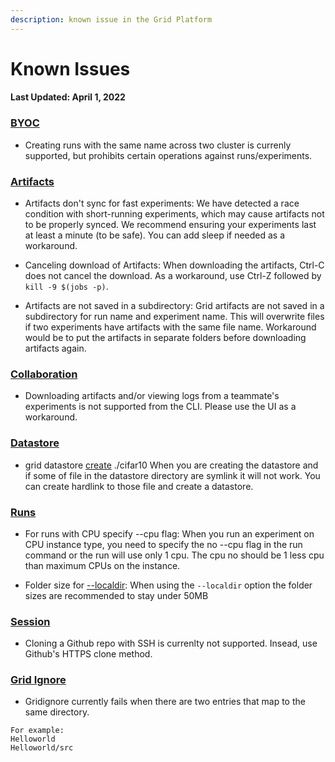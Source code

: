 ```yaml
---
description: known issue in the Grid Platform
---
```


# Known Issues
#### Last Updated: April 1, 2022

### [BYOC](https://docs.grid.ai/platform/custom-cloud-credentials/byoc)
* Creating runs with the same name across two cluster is currenly supported, but prohibits certain operations against runs/experiments. 

### [Artifacts](https://docs.grid.ai/features/runs/artifacts)
* Artifacts don't sync for fast experiments: We have detected a race condition with short-running experiments, which may cause artifacts not to be properly synced. We recommend ensuring your experiments last at least a minute (to be safe). You can add sleep if needed as a workaround. 

* Canceling download of Artifacts: When downloading the artifacts, Ctrl-C does not cancel the download. As a workaround, use Ctrl-Z followed by `kill -9 $(jobs -p)`.

* Artifacts are not saved in a subdirectory: Grid artifacts are not saved in a subdirectory for run name and experiment name. This will overwrite files if two experiments have artifacts with the same file name. Workaround would be to put the artifacts in separate folders before downloading artifacts again.

### [Collaboration](https://docs.grid.ai/platform/collaboration)
* Downloading artifacts and/or viewing logs from a teammate's experiments is not supported from the CLI. Please use the UI as a workaround.

### [Datastore](https://docs.grid.ai/features/datastores)
* grid datastore [create](https://docs.grid.ai/features/datastores/create) ./cifar10
When you are creating the datastore and if some of file in the datastore directory are symlink it will not work. You can create hardlink to those file and create a datastore. 

### [Runs](https://docs.grid.ai/features/runs)
* For runs with CPU specify --cpu flag: When you run an experiment on CPU instance type, you need to specify the no --cpu flag in the run command or the run will use only 1 cpu. The cpu no should be 1 less cpu than maximum CPUs on the instance. 

* Folder size for [--localdir](https://docs.grid.ai/features/runs/localdir): When using the `--localdir` option the folder sizes are recommended to stay under 50MB

### [Session](https://docs.grid.ai/features/sessions)
* Cloning a Github repo with SSH is currenlty not supported. Insead, use Github's HTTPS clone method. 

### [Grid Ignore](https://docs.grid.ai/features/runs)
* Gridignore currently fails when there are two entries that map to the same directory.
```
For example:
Helloworld
Helloworld/src
```
